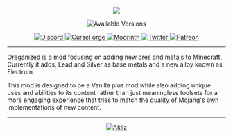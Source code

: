 <p align="center">
    <img src="https://i.imgur.com/ptOIvrD.png">
</p>

<p align="center">

  <img alt="Available Versions" src="https://img.shields.io/modrinth/game-versions/oreganized?label=&color=525474&style=for-the-badge">

</p>

<p align="center">

  <a href="https://discord.gg/JmMf7CEKsx">
    <img alt="Discord" src="https://img.shields.io/discord/780149719611473930?color=ff8c5a&label=%20&labelColor=525474&logoColor=white&style=for-the-badge&logo=discord">
  </a>

  <a href="https://www.curseforge.com/minecraft/mc-mods/oreganized">
    <img alt="CurseForge" src="https://img.shields.io/curseforge/dt/769203?label=&color=ff8c5a&labelColor=525474&style=for-the-badge&logo=Curseforge&logoColor=white">
  </a>

  <a href="https://modrinth.com/mod/doom-gloom">
    <img alt="Modrinth" src="https://img.shields.io/modrinth/dt/oreganized?label=&color=ff8c5a&labelColor=525474&style=for-the-badge&logo=Modrinth&logoColor=white">
  </a>

  <a href="https://twitter.com/TeamGalena">
    <img alt="Twitter" src="https://img.shields.io/badge/Twitter-Team_Galena?label=&color=ff8c5a&labelColor=525474&style=for-the-badge&logo=X&logoColor=white">
  </a>
  
  <a href="https://www.patreon.com/teamgalena">
    <img alt="Patreon" src="https://img.shields.io/badge/Patreon-Team_Galena?label=&color=ff8c5a&labelColor=525474&style=for-the-badge&logo=Patreon&logoColor=white">
  </a>
</p>

---

Oreganized is a mod focusing on adding new ores and metals to Minecraft. Currently it adds, Lead and Silver as base metals and a new alloy known as Electrum.

This mod is designed to be a Vanilla plus mod while also adding unique uses and abilities to its content rather than just meaningless toolsets for a more engaging experience that tries to match the quality of Mojang's own implementations of new content.

---

<p align="center">
    <a href="https://www.akliz.net/galena">
        <img alt="Akliz" src="https://i.imgur.com/aD9X866.png">
    </a>
</p>
